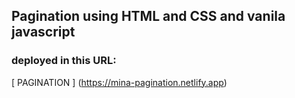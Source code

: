 ## Pagination using HTML and CSS and vanila javascript

### deployed in this URL:

[ PAGINATION ] (https://mina-pagination.netlify.app)
